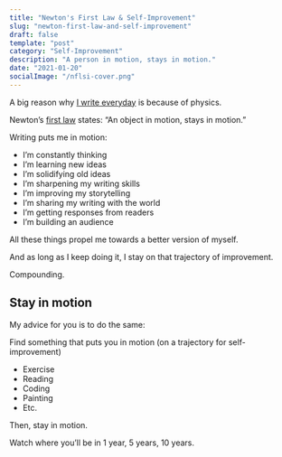 ```yaml
---
title: "Newton's First Law & Self-Improvement"
slug: "newton-first-law-and-self-improvement"
draft: false
template: "post"
category: "Self-Improvement"
description: "A person in motion, stays in motion."
date: "2021-01-20"
socialImage: "/nflsi-cover.png"
---
```


A big reason why [I write everyday](https://antdke.co/posts/2021-goal-write-everyday) is because of physics.

Newton’s [first law](https://www.physicsclassroom.com/class/newtlaws/Lesson-1/Newton-s-First-Law) states: “An object in motion, stays in motion.”

Writing puts me in motion:

- I’m constantly thinking
- I’m learning new ideas
- I’m solidifying old ideas
- I’m sharpening my writing skills
- I’m improving my storytelling
- I’m sharing my writing with the world
- I’m getting responses from readers
- I’m building an audience

All these things propel me towards a better version of myself.

And as long as I keep doing it, I stay on that trajectory of improvement.

Compounding.

## Stay in motion

My advice for you is to do the same:

Find something that puts you in motion (on a trajectory for self-improvement)

- Exercise
- Reading
- Coding
- Painting
- Etc.

Then, stay in motion.

Watch where you’ll be in 1 year, 5 years, 10 years.

<br />
